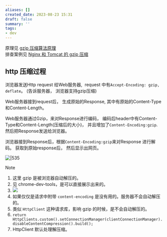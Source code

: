 ```yaml
---
aliases: []
created_date: 2023-08-23 15:31
draft: false
summary: ''
tags:
- dev
---
```


原理见 [gzip 压缩算法原理](gzip%20压缩算法原理.md)  
排查案例见 [Nginx 和 Tomcat 的 gzip 压缩](Nginx%20和%20Tomcat%20的%20gzip%20压缩.md)

## http 压缩过程

浏览器发送Http request 给Web服务器,  request 中有`Accept-Encoding: gzip, deflate`。 (告诉服务器， 浏览器支持gzip压缩)

Web服务器接到request后， 生成原始的Response, 其中有原始的Content-Type和Content-Length。

Web服务器通过Gzip，来对Response进行编码， 编码后header中有Content-Type和Content-Length(压缩后的大小)， 并且增加了`Content-Encoding:gzip`.  然后把Response发送给浏览器。

浏览器接到Response后，根据`Content-Encoding:gzip`来对Response 进行解码。 获取到原始response后， 然后显示出网页。

![|535](Attachments/6c9939e8b3601b0dfac787c4b77c8c69_MD5.png)

> [!note]
> 1. 这里 gzip 是被浏览器自动解压的。 
> 	1. 见 chrome-dev-tools，是可以直接展示出来的。
> 	2. ![](Attachments/3ef129cc1ec1f8c95a157e8e9f7b1268_MD5.png)
> 2. 如果仅仅是请求中附带 `content-encoding` 是没有用的。服务器不会自动解压的。
> 3. 类似 `HttpClient` 这种请求库，影响 gzip 的时候，是不会自动解压的。
> 	1. `return HttpClients.custom().setConnectionManager(clientConnectionManager).disableContentCompression().build();`
> 	2. HttpClient 默认处理解压缩。